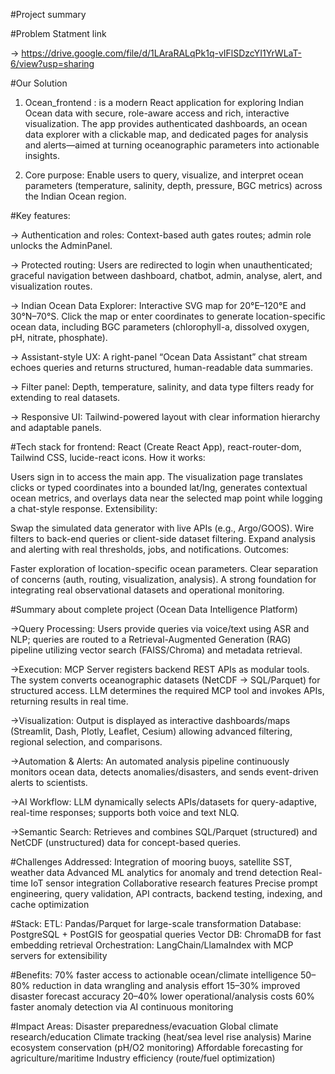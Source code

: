 #Project summary

#Problem Statment link 

-> https://drive.google.com/file/d/1LAraRALqPk1q-vIFlSDzcYI1YrWLaT-6/view?usp=sharing

#Our Solution 
1. Ocean_frontend : is a modern React application for exploring Indian Ocean data with secure, role-aware access and rich, interactive visualization. The app provides authenticated dashboards, an ocean data explorer with a clickable map, and dedicated pages for analysis and alerts—aimed at turning oceanographic parameters into actionable insights.

2. Core purpose: Enable users to query, visualize, and interpret ocean parameters (temperature, salinity, depth, pressure, BGC metrics) across the Indian Ocean region.

#Key features:

-> Authentication and roles: Context-based auth gates routes; admin role unlocks the AdminPanel.

-> Protected routing: Users are redirected to login when unauthenticated; graceful navigation between dashboard, chatbot, admin, analyse, alert, and visualization routes.

-> Indian Ocean Data Explorer: Interactive SVG map for 20°E–120°E and 30°N–70°S. Click the map or enter coordinates to generate location-specific ocean data, including BGC parameters (chlorophyll-a, dissolved oxygen, pH, nitrate, phosphate).

-> Assistant-style UX: A right-panel “Ocean Data Assistant” chat stream echoes queries and returns structured, human-readable data summaries.

-> Filter panel: Depth, temperature, salinity, and data type filters ready for extending to real datasets.

-> Responsive UI: Tailwind-powered layout with clear information hierarchy and adaptable panels.


#Tech stack for frontend:
React (Create React App), react-router-dom, Tailwind CSS, lucide-react icons.
How it works:

Users sign in to access the main app. The visualization page translates clicks or typed coordinates into a bounded lat/lng, generates contextual ocean metrics, and overlays data near the selected map point while logging a chat-style response.
Extensibility:

Swap the simulated data generator with live APIs (e.g., Argo/GOOS).
Wire filters to back-end queries or client-side dataset filtering.
Expand analysis and alerting with real thresholds, jobs, and notifications.
Outcomes:

Faster exploration of location-specific ocean parameters.
Clear separation of concerns (auth, routing, visualization, analysis).
A strong foundation for integrating real observational datasets and operational monitoring.



#Summary about complete project  (Ocean Data Intelligence Platform)

->Query Processing: Users provide queries via voice/text using ASR and NLP; queries are routed to a Retrieval-Augmented Generation (RAG) pipeline utilizing vector search (FAISS/Chroma) and metadata retrieval.

->Execution: MCP Server registers backend REST APIs as modular tools. The system converts oceanographic datasets (NetCDF → SQL/Parquet) for structured access. LLM determines the required MCP tool and invokes APIs, returning results in real time.

->Visualization: Output is displayed as interactive dashboards/maps (Streamlit, Dash, Plotly, Leaflet, Cesium) allowing advanced filtering, regional selection, and comparisons.

->Automation & Alerts: An automated analysis pipeline continuously monitors ocean data, detects anomalies/disasters, and sends event-driven alerts to scientists.

->AI Workflow: LLM dynamically selects APIs/datasets for query-adaptive, real-time responses; supports both voice and text NLQ.

->Semantic Search: Retrieves and combines SQL/Parquet (structured) and NetCDF (unstructured) data for concept-based queries.

#Challenges Addressed:
Integration of mooring buoys, satellite SST, weather data
Advanced ML analytics for anomaly and trend detection
Real-time IoT sensor integration
Collaborative research features
Precise prompt engineering, query validation, API contracts, backend testing, indexing, and cache optimization

#Stack:
ETL: Pandas/Parquet for large-scale transformation
Database: PostgreSQL + PostGIS for geospatial queries
Vector DB: ChromaDB for fast embedding retrieval
Orchestration: LangChain/LlamaIndex with MCP servers for extensibility

#Benefits:
70% faster access to actionable ocean/climate intelligence
50–80% reduction in data wrangling and analysis effort
15–30% improved disaster forecast accuracy
20–40% lower operational/analysis costs
60% faster anomaly detection via AI continuous monitoring

#Impact Areas:
Disaster preparedness/evacuation
Global climate research/education
Climate tracking (heat/sea level rise analysis)
Marine ecosystem conservation (pH/O2 monitoring)
Affordable forecasting for agriculture/maritime
Industry efficiency (route/fuel optimization) 